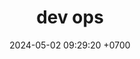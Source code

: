 ---
layout: post
title:  "dev ops"
date:   2024-05-02 09:29:20 +0700
categories: git github
usemathjax: true
---